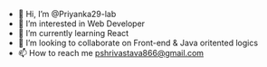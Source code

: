 - 👋 Hi, I’m @Priyanka29-lab
- 👀 I’m interested in Web Developer
- 🌱 I’m currently learning React
- 💞️ I’m looking to collaborate on Front-end & Java oritented logics
- 📫 How to reach me pshrivastava866@gmail.com

<!---
Priyanka29-lab/Priyanka29-lab is a ✨ special ✨ repository because its `README.md` (this file) appears on your GitHub profile.
You can click the Preview link to take a look at your changes.
--->
